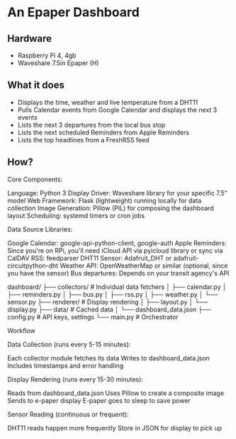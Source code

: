 # An Epaper Dashboard

## Hardware

- Raspberry Pi 4, 4gb
- Waveshare 7.5in Epaper (H)

## What it does

- Displays the time, weather and live temperature from a DHT11
- Pulls Calendar events from Google Calendar and displays the next 3 events
- Lists the next 3 departures from the local bus stop
- Lists the next scheduled Reminders from Apple Reminders
- Lists the top headlines from a FreshRSS feed

## How?

Core Components:

Language: Python 3
Display Driver: Waveshare library for your specific 7.5" model
Web Framework: Flask (lightweight) running locally for data collection
Image Generation: Pillow (PIL) for composing the dashboard layout
Scheduling: systemd timers or cron jobs

Data Source Libraries:

Google Calendar: google-api-python-client, google-auth
Apple Reminders: Since you're on RPi, you'll need iCloud API via pyicloud library or sync via CalDAV
RSS: feedparser
DHT11 Sensor: Adafruit_DHT or adafruit-circuitpython-dht
Weather API: OpenWeatherMap or similar (optional, since you have the sensor)
Bus departures: Depends on your transit agency's API

dashboard/
├── collectors/          # Individual data fetchers
│   ├── calendar.py
│   ├── reminders.py
│   ├── bus.py
│   ├── rss.py
│   ├── weather.py
│   └── sensor.py
├── renderer/           # Display rendering
│   ├── layout.py
│   └── display.py
├── data/              # Cached data
│   └── dashboard_data.json
├── config.py          # API keys, settings
└── main.py           # Orchestrator

Workflow

Data Collection (runs every 5-15 minutes):

Each collector module fetches its data
Writes to dashboard_data.json
Includes timestamps and error handling


Display Rendering (runs every 15-30 minutes):

Reads from dashboard_data.json
Uses Pillow to create a composite image
Sends to e-paper display
E-paper goes to sleep to save power


Sensor Reading (continuous or frequent):

DHT11 reads happen more frequently
Store in JSON for display to pick up
